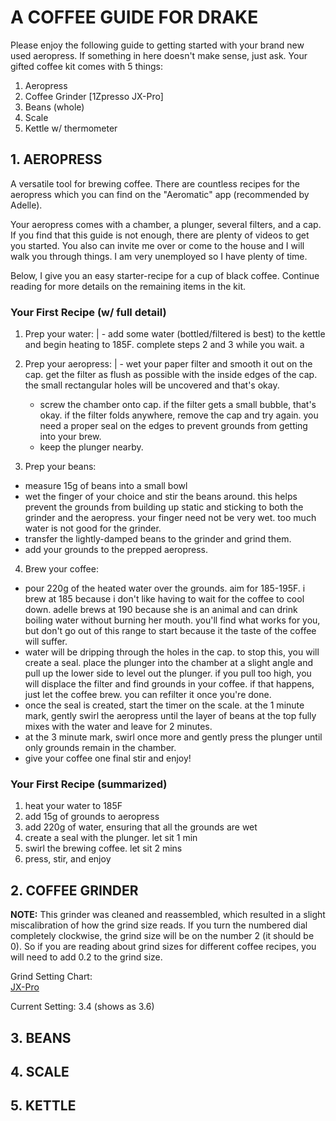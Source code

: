 # A COFFEE GUIDE FOR DRAKE

Please enjoy the following guide to getting started with your brand new used aeropress. If something in here doesn't make sense, just ask. Your gifted coffee kit comes with 5 things:  

1. Aeropress
2. Coffee Grinder [1Zpresso JX-Pro]
3. Beans (whole)
4. Scale
5. Kettle w/ thermometer


## 1. AEROPRESS

A versatile tool for brewing coffee. There are countless recipes for the aeropress which you can find on the "Aeromatic" app (recommended by Adelle).  

Your aeropress comes with a chamber, a plunger, several filters, and a cap. If you find that this guide is not enough, there are plenty of videos to get you started. You also can invite me over or come to the house and I will walk you through things. I am very unemployed so I have plenty of time.  

Below, I give you an easy starter-recipe for a cup of black coffee. Continue reading for more details on the remaining items in the kit.  

### Your First Recipe (w/ full detail)

1. Prep your water:
|  - add some water (bottled/filtered is best) to the kettle and begin heating to 185F. complete steps 2 and 3 while you wait. a

2. Prep your aeropress:
|  - wet your paper filter and smooth it out on the cap. get the filter as flush as possible with the inside edges of the cap. the small rectangular holes will be uncovered and that's okay.
    - screw the chamber onto cap. if the filter gets a small bubble, that's okay. if the filter folds anywhere, remove the cap and try again. you need a proper seal on the edges to prevent grounds from getting into your brew.
    - keep the plunger nearby.

3. Prep your beans:
- measure 15g of beans into a small bowl
- wet the finger of your choice and stir the beans around. this helps prevent the grounds from building up static and sticking to both the grinder and the aeropress. your finger need not be very wet. too much water is not good for the grinder.
- transfer the lightly-damped beans to the grinder and grind them.
- add your grounds to the prepped aeropress.

4. Brew your coffee:
- pour 220g of the heated water over the grounds. aim for 185-195F. i brew at 185 because i don't like having to wait for the coffee to cool down. adelle brews at 190 because she is an animal and can drink boiling water without burning her mouth. you'll find what works for you, but don't go out of this range to start because it the taste of the coffee will suffer.
- water will be dripping through the holes in the cap. to stop this, you will create a seal. place the plunger into the chamber at a slight angle and pull up the lower side to level out the plunger. if you pull too high, you will displace the filter and find grounds in your coffee. if that happens, just let the coffee brew. you can refilter it once you're done.
- once the seal is created, start the timer on the scale. at the 1 minute mark, gently swirl the aeropress until the layer of beans at the top fully mixes with the water and leave for 2 minutes.
- at the 3 minute mark, swirl once more and gently press the plunger until only grounds remain in the chamber.
- give your coffee one final stir and enjoy!

### Your First Recipe (summarized)

1. heat your water to 185F
2. add 15g of grounds to aeropress
3. add 220g of water, ensuring that all the grounds are wet
4. create a seal with the plunger. let sit 1 min
5. swirl the brewing coffee. let sit 2 mins
6. press, stir, and enjoy 

## 2. COFFEE GRINDER

**NOTE:** This grinder was cleaned and reassembled, which resulted in a slight miscalibration of how the grind size reads. If you turn the numbered dial completely clockwise, the grind size will be on the number 2 (it should be 0). So if you are reading about grind sizes for different coffee recipes, you will need to add 0.2 to the grind size.    

Grind Setting Chart:  
    [JX-Pro](/images/grind-size-chart.png)

Current Setting: 3.4 (shows as 3.6)  


## 3. BEANS


## 4. SCALE


## 5. KETTLE